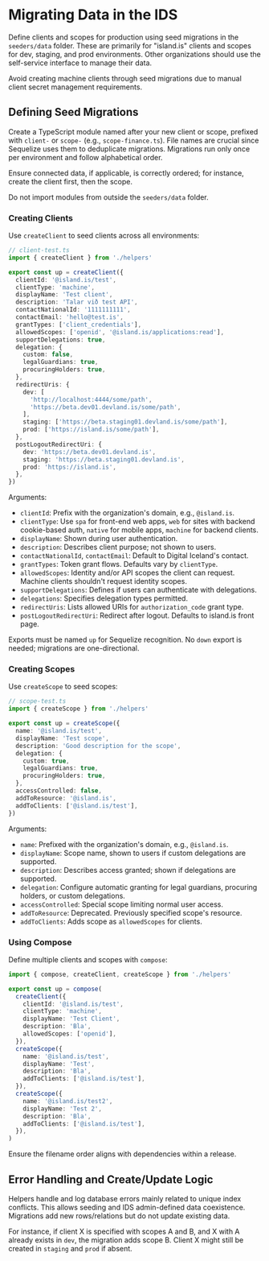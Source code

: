 # Migrating Data in the IDS

Define clients and scopes for production using seed migrations in the `seeders/data` folder. These are primarily for "island.is" clients and scopes for dev, staging, and prod environments. Other organizations should use the self-service interface to manage their data.

Avoid creating machine clients through seed migrations due to manual client secret management requirements.

## Defining Seed Migrations

Create a TypeScript module named after your new client or scope, prefixed with `client-` or `scope-` (e.g., `scope-finance.ts`). File names are crucial since Sequelize uses them to deduplicate migrations. Migrations run only once per environment and follow alphabetical order.

Ensure connected data, if applicable, is correctly ordered; for instance, create the client first, then the scope.

Do not import modules from outside the `seeders/data` folder.

### Creating Clients

Use `createClient` to seed clients across all environments:

```typescript
// client-test.ts
import { createClient } from './helpers'

export const up = createClient({
  clientId: '@island.is/test',
  clientType: 'machine',
  displayName: 'Test client',
  description: 'Talar við test API',
  contactNationalId: '1111111111',
  contactEmail: 'hello@test.is',
  grantTypes: ['client_credentials'],
  allowedScopes: ['openid', '@island.is/applications:read'],
  supportDelegations: true,
  delegation: {
    custom: false,
    legalGuardians: true,
    procuringHolders: true,
  },
  redirectUris: {
    dev: [
      'http://localhost:4444/some/path',
      'https://beta.dev01.devland.is/some/path',
    ],
    staging: ['https://beta.staging01.devland.is/some/path'],
    prod: ['https://island.is/some/path'],
  },
  postLogoutRedirectUri: {
    dev: 'https://beta.dev01.devland.is',
    staging: 'https://beta.staging01.devland.is',
    prod: 'https://island.is',
  },
})
```

Arguments:

- `clientId`: Prefix with the organization's domain, e.g., `@island.is`.
- `clientType`: Use `spa` for front-end web apps, `web` for sites with backend cookie-based auth, `native` for mobile apps, `machine` for backend clients.
- `displayName`: Shown during user authentication.
- `description`: Describes client purpose; not shown to users.
- `contactNationalId`, `contactEmail`: Default to Digital Iceland's contact.
- `grantTypes`: Token grant flows. Defaults vary by `clientType`.
- `allowedScopes`: Identity and/or API scopes the client can request. Machine clients shouldn't request identity scopes.
- `supportDelegations`: Defines if users can authenticate with delegations.
- `delegations`: Specifies delegation types permitted.
- `redirectUris`: Lists allowed URIs for `authorization_code` grant type.
- `postLogoutRedirectUri`: Redirect after logout. Defaults to island.is front page.

Exports must be named `up` for Sequelize recognition. No `down` export is needed; migrations are one-directional.

### Creating Scopes

Use `createScope` to seed scopes:

```typescript
// scope-test.ts
import { createScope } from './helpers'

export const up = createScope({
  name: '@island.is/test',
  displayName: 'Test scope',
  description: 'Good description for the scope',
  delegation: {
    custom: true,
    legalGuardians: true,
    procuringHolders: true,
  },
  accessControlled: false,
  addToResource: '@island.is',
  addToClients: ['@island.is/test'],
})
```

Arguments:

- `name`: Prefixed with the organization's domain, e.g., `@island.is`.
- `displayName`: Scope name, shown to users if custom delegations are supported.
- `description`: Describes access granted; shown if delegations are supported.
- `delegation`: Configure automatic granting for legal guardians, procuring holders, or custom delegations.
- `accessControlled`: Special scope limiting normal user access.
- `addToResource`: Deprecated. Previously specified scope's resource.
- `addToClients`: Adds scope as `allowedScopes` for clients.

### Using Compose

Define multiple clients and scopes with `compose`:

```typescript
import { compose, createClient, createScope } from './helpers'

export const up = compose(
  createClient({
    clientId: '@island.is/test',
    clientType: 'machine',
    displayName: 'Test Client',
    description: 'Bla',
    allowedScopes: ['openid'],
  }),
  createScope({
    name: '@island.is/test',
    displayName: 'Test',
    description: 'Bla',
    addToClients: ['@island.is/test'],
  }),
  createScope({
    name: '@island.is/test2',
    displayName: 'Test 2',
    description: 'Bla',
    addToClients: ['@island.is/test'],
  }),
)
```

Ensure the filename order aligns with dependencies within a release.

## Error Handling and Create/Update Logic

Helpers handle and log database errors mainly related to unique index conflicts. This allows seeding and IDS admin-defined data coexistence. Migrations add new rows/relations but do not update existing data.

For instance, if client X is specified with scopes A and B, and X with A already exists in `dev`, the migration adds scope B. Client X might still be created in `staging` and `prod` if absent.
